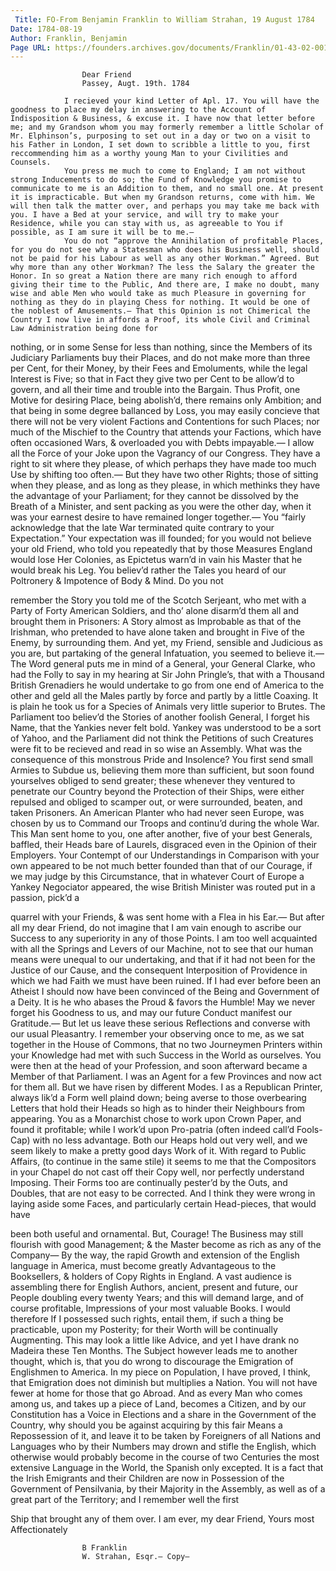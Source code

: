 ```yaml
---
 Title: FO-From Benjamin Franklin to William Strahan, 19 August 1784
Date: 1784-08-19
Author: Franklin, Benjamin
Page URL: https://founders.archives.gov/documents/Franklin/01-43-02-0013
---
```


				
					Dear Friend
					Passey, Augt. 19th. 1784
				
				I recieved your kind Letter of Apl. 17. You will have the goodness to place my delay in answering to the Account of Indisposition & Business, & excuse it. I have now that letter before me; and my Grandson whom you may formerly remember a little Scholar of Mr. Elphinson’s, purposing to set out in a day or two on a visit to his Father in London, I set down to scribble a little to you, first reccommending him as a worthy young Man to your Civilities and Counsels.
				You press me much to come to England; I am not without strong Inducements to do so; the Fund of Knowledge you promise to communicate to me is an Addition to them, and no small one. At present it is impracticable. But when my Grandson returns, come with him. We will then talk the matter over, and perhaps you may take me back with you. I have a Bed at your service, and will try to make your Residence, while you can stay with us, as agreeable to You if possible, as I am sure it will be to me.—
				You do not “approve the Annihilation of profitable Places, for you do not see why a Statesman who does his Business well, should not be paid for his Labour as well as any other Workman.” Agreed. But why more than any other Workman? The less the Salary the greater the Honor. In so great a Nation there are many rich enough to afford giving their time to the Public, And there are, I make no doubt, many wise and able Men who would take as much Pleasure in governing for nothing as they do in playing Chess for nothing. It would be one of the noblest of Amusements.— That this Opinion is not Chimerical the Country I now live in affords a Proof, its whole Civil and Criminal Law Administration being done for

nothing, or in some Sense for less than nothing, since the Members of its Judiciary Parliaments buy their Places, and do not make more than three per Cent, for their Money, by their Fees and Emoluments, while the legal Interest is Five; so that in Fact they give two per Cent to be allow’d to govern, and all their time and trouble into the Bargain. Thus Profit, one Motive for desiring Place, being abolish’d, there remains only Ambition; and that being in some degree ballanced by Loss, you may easily concieve that there will not be very violent Factions and Contentions for such Places; nor much of the Mischief to the Country that attends your Factions, which have often occasioned Wars, & overloaded you with Debts impayable.—
				I allow all the Force of your Joke upon the Vagrancy of our Congress. They have a right to sit where they please, of which perhaps they have made too much Use by shifting too often.— But they have two other Rights; those of sitting when they please, and as long as they please, in which methinks they have the advantage of your Parliament; for they cannot be dissolved by the Breath of a Minister, and sent packing as you were the other day, when it was your earnest desire to have remained longer together.—
				You “fairly acknowledge that the late War terminated quite contrary to your Expectation.” Your expectation was ill founded; for you would not believe your old Friend, who told you repeatedly that by those Measures England would lose Her Colonies, as Epictetus warn’d in vain his Master that he would break his Leg. You believ’d rather the Tales you heard of our Poltronery & Impotence of Body & Mind. Do you not

remember the Story you told me of the Scotch Serjeant, who met with a Party of Forty American Soldiers, and tho’ alone disarm’d them all and brought them in Prisoners: A Story almost as Improbable as that of the Irishman, who pretended to have alone taken and brought in Five of the Enemy, by surrounding them. And yet, my Friend, sensible and Judicious as you are, but partaking of the general Infatuation, you seemed to believe it.— The Word general puts me in mind of a General, your General Clarke, who had the Folly to say in my hearing at Sir John Pringle’s, that with a Thousand British Grenadiers he would undertake to go from one end of America to the other and geld all the Males partly by force and partly by a little Coaxing. It is plain he took us for a Species of Animals very little superior to Brutes. The Parliament too believ’d the Stories of another foolish General, I forget his Name, that the Yankies never felt bold. Yankey was understood to be a sort of Yahoo, and the Parliament did not think the Petitions of such Creatures were fit to be recieved and read in so wise an Assembly. What was the consequence of this monstrous Pride and Insolence? You first send small Armies to Subdue us, believing them more than sufficient, but soon found yourselves obliged to send greater; these whenever they ventured to penetrate our Country beyond the Protection of their Ships, were either repulsed and obliged to scamper out, or were surrounded, beaten, and taken Prisoners. An American Planter who had never seen Europe, was chosen by us to Command our Troops and continu’d during the whole War. This Man sent home to you, one after another, five of your best Generals, baffled, their Heads bare of Laurels, disgraced even in the Opinion of their Employers. Your Contempt of our Understandings in Comparison with your own appeared to be not much better founded than that of our Courage, if we may judge by this Circumstance, that in whatever Court of Europe a Yankey Negociator appeared, the wise British Minister was routed put in a passion, pick’d a

quarrel with your Friends, & was sent home with a Flea in his Ear.— But after all my dear Friend, do not imagine that I am vain enough to ascribe our Success to any superiority in any of those Points. I am too well acquainted with all the Springs and Levers of our Machine, not to see that our human means were unequal to our undertaking, and that if it had not been for the Justice of our Cause, and the consequent Interposition of Providence in which we had Faith we must have been ruined. If I had ever before been an Atheist I should now have been convinced of the Being and Government of a Deity. It is he who abases the Proud & favors the Humble! May we never forget his Goodness to us, and may our future Conduct manifest our Gratitude.—
				But let us leave these serious Reflections and converse with our usual Pleasantry. I remember your observing once to me, as we sat together in the House of Commons, that no two Journeymen Printers within your Knowledge had met with such Success in the World as ourselves. You were then at the head of your Profession, and soon afterward became a Member of that Parliament. I was an Agent for a few Provinces and now act for them all. But we have risen by different Modes. I as a Republican Printer, always lik’d a Form well plaind down; being averse to those overbearing Letters that hold their Heads so high as to hinder their Neighbours from appearing. You as a Monarchist chose to work upon Crown Paper, and found it profitable; while I work’d upon Pro-patria (often indeed call’d Fools-Cap) with no less advantage. Both our Heaps hold out very well, and we seem likely to make a pretty good days Work of it. With regard to Public Affairs, (to continue in the same stile) it seems to me that the Compositors in your Chapel do not cast off their Copy well, nor perfectly understand Imposing. Their Forms too are continually pester’d by the Outs, and Doubles, that are not easy to be corrected. And I think they were wrong in laying aside some Faces, and particularly certain Head-pieces, that would have

been both useful and ornamental. But, Courage! The Business may still flourish with good Management; & the Master become as rich as any of the Company—
				By the way, the rapid Growth and extension of the English language in America, must become greatly Advantageous to the Booksellers, & holders of Copy Rights in England. A vast audience is assembling there for English Authors, ancient, present and future, our People doubling every twenty Years; and this will demand large, and of course profitable, Impressions of your most valuable Books. I would therefore If I possessed such rights, entail them, if such a thing be practicable, upon my Posterity; for their Worth will be continually Augmenting. This may look a little like Advice, and yet I have drank no Madeira these Ten Months. The Subject however leads me to another thought, which is, that you do wrong to discourage the Emigration of Englishmen to America. In my piece on Population, I have proved, I think, that Emigration does not diminish but multiplies a Nation. You will not have fewer at home for those that go Abroad. And as every Man who comes among us, and takes up a piece of Land, becomes a Citizen, and by our Constitution has a Voice in Elections and a share in the Government of the Country, why should you be against acquiring by this fair Means a Repossession of it, and leave it to be taken by Foreigners of all Nations and Languages who by their Numbers may drown and stifle the English, which otherwise would probably become in the course of two Centuries the most extensive Language in the World, the Spanish only excepted. It is a fact that the Irish Emigrants and their Children are now in Possession of the Government of Pensilvania, by their Majority in the Assembly, as well as of a great part of the Territory; and I remember well the first

Ship that brought any of them over. I am ever, my dear Friend, Yours most Affectionately
				
					B Franklin
					W. Strahan, Esqr.— Copy—
				
			
